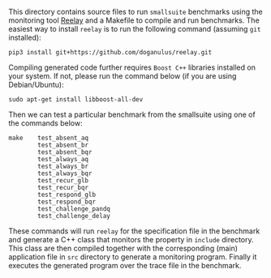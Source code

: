 This directory contains source files to run `smallsuite` benchmarks using the monitoring tool [Reelay](https://github.com/doganulus/reelay) and a Makefile to compile and run benchmarks. The easiest way to install `reelay` is to run the following command (assuming `git` installed):

    pip3 install git+https://github.com/doganulus/reelay.git

Compiling generated code further requires `Boost C++` libraries installed on your system. If not, please run the command below (if you are using Debian/Ubuntu):

    sudo apt-get install libboost-all-dev

Then we can test a particular benchmark from the smallsuite using one of the commands below:

    make	test_absent_aq
			test_absent_br
			test_absent_bqr
			test_always_aq
			test_always_br
			test_always_bqr
			test_recur_glb
			test_recur_bqr
			test_respond_glb
			test_respond_bqr
			test_challenge_pandq
			test_challenge_delay

These commands will run `reelay` for the specification file in the benchmark and generate a C++ class that monitors the property  in `include` directory. This class are then compiled together with the corresponding (main) application file in `src` directory to generate a monitoring program. Finally it executes the generated program over the trace file in the benchmark.
